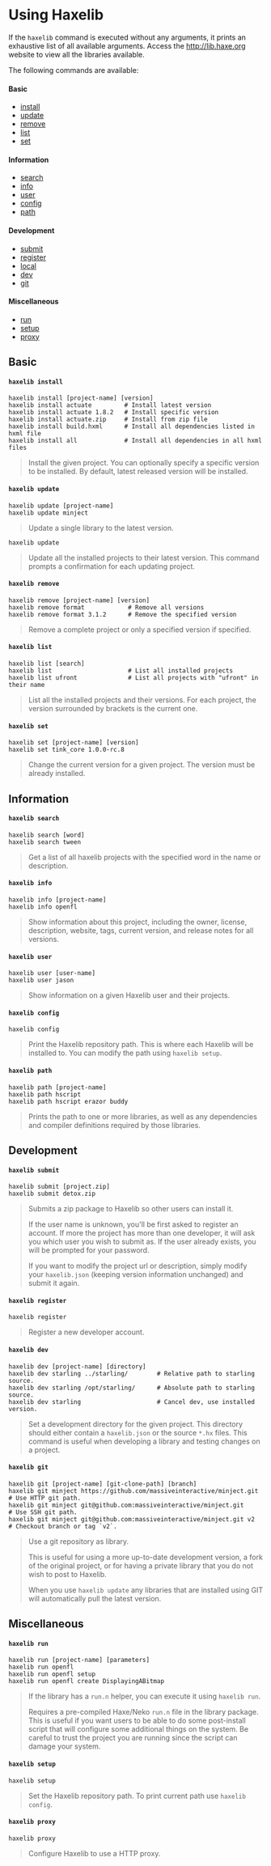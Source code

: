 # Using Haxelib

If the `haxelib` command is executed without any arguments, it prints an exhaustive list of all available arguments. Access the <http://lib.haxe.org> website to view all the libraries available.

The following commands are available:

<div class="row">
<div class="col-md-3">

#### Basic

* [install](#install)
* [update](#update)
* [remove](#remove)
* [list](#list)
* [set](#set)

</div>
<div class="col-md-3">

#### Information

* [search](#search)
* [info](#info)
* [user](#user)
* [config](#config)
* [path](#path)

</div>
<div class="col-md-3">

#### Development

* [submit](#submit)
* [register](#register)
* [local](#local)
* [dev](#dev)
* [git](#git)

</div>
<div class="col-md-3">

#### Miscellaneous

* [run](#run)
* [setup](#setup)
* [proxy](#proxy)

</div>
</div>



## Basic



<a name="install" class="anch"></a>

#### `haxelib install`


```
haxelib install [project-name] [version]
haxelib install actuate         # Install latest version
haxelib install actuate 1.8.2   # Install specific version
haxelib install actuate.zip     # Install from zip file
haxelib install build.hxml      # Install all dependencies listed in hxml file
haxelib install all             # Install all dependencies in all hxml files
```

> Install the given project. You can optionally specify a specific version to be installed. By default, latest released version will be installed.



<a name="update" class="anch"></a>

#### `haxelib update`

```
haxelib update [project-name]
haxelib update minject
```

> Update a single library to the latest version.

```
haxelib update
```

> Update all the installed projects to their latest version. This command prompts a confirmation for each updating project.



<a name="remove" class="anch"></a>

#### `haxelib remove`

```
haxelib remove [project-name] [version]
haxelib remove format            # Remove all versions
haxelib remove format 3.1.2      # Remove the specified version
```

> Remove a complete project or only a specified version if specified.



<a name="list" class="anch"></a>

#### `haxelib list`

```
haxelib list [search]
haxelib list                     # List all installed projects
haxelib list ufront              # List all projects with "ufront" in their name
```

> List all the installed projects and their versions. For each project, the version surrounded by brackets is the current one.



<a name="set" class="anch"></a>

#### `haxelib set`

```
haxelib set [project-name] [version]
haxelib set tink_core 1.0.0-rc.8
```

> Change the current version for a given project. The version must be already installed.



## Information



<a name="search" class="anch"></a>

#### `haxelib search`

```
haxelib search [word]
haxelib search tween
```

> Get a list of all haxelib projects with the specified word in the name or description.



<a name="info" class="anch"></a>

#### `haxelib info`

```
haxelib info [project-name]
haxelib info openfl
```

> Show information about this project, including the owner, license, description, website, tags, current version, and release notes for all versions.



<a name="user" class="anch"></a>

#### `haxelib user`

```
haxelib user [user-name]
haxelib user jason
```

> Show information on a given Haxelib user and their projects.



<a name="config" class="anch"></a>

#### `haxelib config`

```
haxelib config
```

> Print the Haxelib repository path. This is where each Haxelib will be installed to.  You can modify the path using `haxelib setup`.



<a name="path" class="anch"></a>

#### `haxelib path`

```
haxelib path [project-name]
haxelib path hscript
haxelib path hscript erazor buddy
```

> Prints the path to one or more libraries, as well as any dependencies and compiler definitions required by those libraries.



## Development



<a name="submit" class="anch"></a>

#### `haxelib submit`

```
haxelib submit [project.zip]
haxelib submit detox.zip
```

> Submits a zip package to Haxelib so other users can install it.
>
> If the user name is unknown, you'll be first asked to register an account.
> If more the project has more than one developer, it will ask you which user you wish to submit as.
> If the user already exists, you will be prompted for your password.
>
> If you want to modify the project url or description, simply modify your `haxelib.json` (keeping version information unchanged) and submit it again.



<a name="register" class="anch"></a>

#### `haxelib register`

```
haxelib register
```

> Register a new developer account.



<a name="dev" class="anch"></a>

#### `haxelib dev`

```
haxelib dev [project-name] [directory]
haxelib dev starling ../starling/        # Relative path to starling source.
haxelib dev starling /opt/starling/      # Absolute path to starling source.
haxelib dev starling                     # Cancel dev, use installed version.
```

> Set a development directory for the given project.
> This directory should either contain a `haxelib.json` or the source `*.hx` files.
> This command is useful when developing a library and testing changes on a project.



<a name="git" class="anch"></a>

#### `haxelib git`

```
haxelib git [project-name] [git-clone-path] [branch]
haxelib git minject https://github.com/massiveinteractive/minject.git         # Use HTTP git path.
haxelib git minject git@github.com:massiveinteractive/minject.git             # Use SSH git path.
haxelib git minject git@github.com:massiveinteractive/minject.git v2          # Checkout branch or tag `v2`.
```

> Use a git repository as library.
>
> This is useful for using a more up-to-date development version, a fork of the original project, or for having a private library that you do not wish to post to Haxelib.
>
> When you use `haxelib update` any libraries that are installed using GIT will automatically pull the latest version.



## Miscellaneous



<a name="run" class="anch"></a>

#### `haxelib run`

```
haxelib run [project-name] [parameters]
haxelib run openfl
haxelib run openfl setup
haxelib run openfl create DisplayingABitmap
```

> If the library has a `run.n` helper, you can execute it using `haxelib run`.
>
> Requires  a pre-compiled Haxe/Neko `run.n` file in the library package.
> This is useful if you want users to be able to do some post-install script that will configure some additional things on the system.
> Be careful to trust the project you are running since the script can damage your system.




<a name="setup" class="anch"></a>

#### `haxelib setup`

```
haxelib setup
```

> Set the Haxelib repository path. To print current path use `haxelib config`.



<a name="proxy" class="anch"></a>

#### `haxelib proxy`

```
haxelib proxy
```

> Configure Haxelib to use a HTTP proxy.
